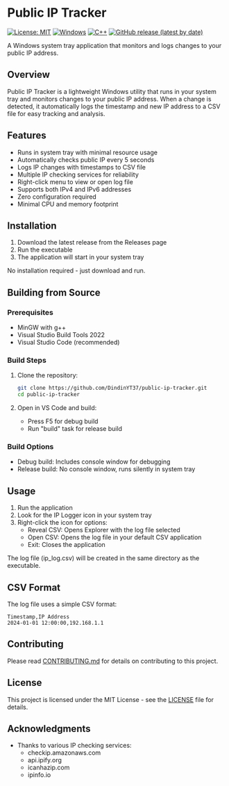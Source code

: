 # Public IP Tracker

[![License: MIT](https://img.shields.io/badge/License-MIT-yellow.svg)](https://opensource.org/licenses/MIT)
[![Windows](https://img.shields.io/badge/Windows-0078D6?style=flat&logo=windows&logoColor=white)](https://github.com/DindinYT37/public-ip-tracker)
[![C++](https://img.shields.io/badge/C++-17-blue.svg?style=flat&logo=c%2B%2B)](https://isocpp.org/)
[![GitHub release (latest by date)](https://img.shields.io/github/v/release/DindinYT37/public-ip-tracker)](https://github.com/DindinYT37/public-ip-tracker/releases)

A Windows system tray application that monitors and logs changes to your public IP address.

## Overview

Public IP Tracker is a lightweight Windows utility that runs in your system tray and monitors changes to your public IP address. When a change is detected, it automatically logs the timestamp and new IP address to a CSV file for easy tracking and analysis.

## Features

- Runs in system tray with minimal resource usage
- Automatically checks public IP every 5 seconds
- Logs IP changes with timestamps to CSV file
- Multiple IP checking services for reliability
- Right-click menu to view or open log file
- Supports both IPv4 and IPv6 addresses
- Zero configuration required
- Minimal CPU and memory footprint

## Installation

1. Download the latest release from the Releases page
2. Run the executable
3. The application will start in your system tray

No installation required - just download and run.

## Building from Source

### Prerequisites

- MinGW with g++
- Visual Studio Build Tools 2022
- Visual Studio Code (recommended)

### Build Steps

1. Clone the repository:
   ```bash
   git clone https://github.com/DindinYT37/public-ip-tracker.git
   cd public-ip-tracker
   ```

2. Open in VS Code and build:
   - Press F5 for debug build
   - Run "build" task for release build

### Build Options

- Debug build: Includes console window for debugging
- Release build: No console window, runs silently in system tray

## Usage

1. Run the application
2. Look for the IP Logger icon in your system tray
3. Right-click the icon for options:
   - Reveal CSV: Opens Explorer with the log file selected
   - Open CSV: Opens the log file in your default CSV application
   - Exit: Closes the application

The log file (ip_log.csv) will be created in the same directory as the executable.

## CSV Format

The log file uses a simple CSV format:
```csv
Timestamp,IP Address
2024-01-01 12:00:00,192.168.1.1
```

## Contributing

Please read [CONTRIBUTING.md](CONTRIBUTING.md) for details on contributing to this project.

## License

This project is licensed under the MIT License - see the [LICENSE](LICENSE) file for details.

## Acknowledgments

- Thanks to various IP checking services:
  - checkip.amazonaws.com
  - api.ipify.org
  - icanhazip.com
  - ipinfo.io 